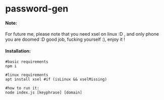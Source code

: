# password-gen

#### Note:
For future me, please note that you need xsel on linux :D , and only phone you are doomed :D good job, fucking yourself :), enjoy it !



#### Installation:
```
#basic requirements
npm i

#linux requirements
apt install xsel #if (isLinux && xselMissing)

#how to run it:
node index.js [keyphrase] [domain]
```

